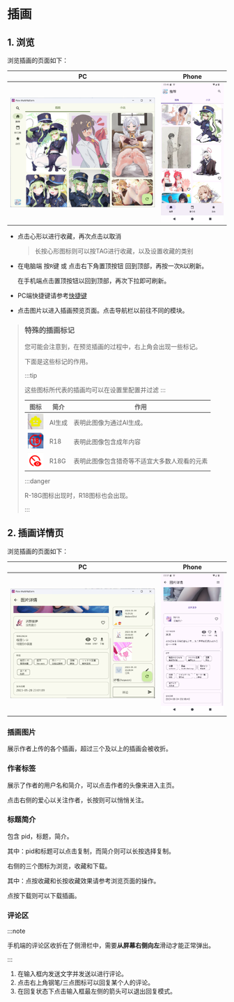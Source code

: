 # 插画

## 1. 浏览

浏览插画的页面如下：

| PC                                                           | Phone                                                        |
| ------------------------------------------------------------ | ------------------------------------------------------------ |
| ![image-20250213134245258](./illusts.assets/image-20250213134245258.png) | ![image-20250213134731972](./illusts.assets/image-20250213134731972.png) |

- 点击心形以进行收藏，再次点击以取消
  
  > 长按心形图标则可以按TAG进行收藏，以及设置收藏的类别

- 在电脑端 按`R`键 或 点击右下角置顶按钮 回到顶部，再按一次`R`以刷新。
  
  在手机端点击置顶按钮以回到顶部，再次下拉即可刷新。

- PC端快捷键请参考[快捷键](main/keyword.md)

- 点击图片以进入插画预览页面。点击导航栏以前往不同的模块。

> ### 特殊的插画标记
> 
> 您可能会注意到，在预览插画的过程中，右上角会出现一些标记。
> 
> 下面是这些标记的作用。
> 
> :::tip
> 
> 这些图标所代表的插画均可以在设置里配置并过滤
> :::
> 
> | 图标                                                                       | 简介   | 作用                     |
> | ------------------------------------------------------------------------ | ---- | ---------------------- |
> | ![image-20250213140045771](./illusts.assets/image-20250213140045771.png) | AI生成 | 表明此图像为通过AI生成。          |
> | ![image-20250213140131111](./illusts.assets/image-20250213140131111.png) | R18  | 表明此图像包含成年内容            |
> | ![image-20250213140202944](./illusts.assets/image-20250213140202944.png) | R18G | 表明此图像包含猎奇等不适宜大多数人观看的元素 |
> 
> :::danger
> 
> R-18G图标出现时，R18图标也会出现。
> 
> :::

## 2. 插画详情页

浏览插画的页面如下：

| PC                                                                       | Phone                                                                    |
| ------------------------------------------------------------------------ | ------------------------------------------------------------------------ |
| ![image-20250213135653883](./illusts.assets/image-20250213135653883.png) | ![image-20250213135750636](./illusts.assets/image-20250213135750636.png) |

### 插画图片

展示作者上传的各个插画，超过三个及以上的插画会被收折。

### 作者标签

展示了作者的用户名和简介，可以点击作者的头像来进入主页。

点击右侧的爱心以关注作者，长按则可以悄悄关注。

### 标题简介

包含 pid，标题，简介。

其中：pid和标题可以点击复制，而简介则可以长按选择复制。

右侧的三个图标为浏览，收藏和下载。

其中：点按收藏和长按收藏效果请参考浏览页面的操作。

点按下载则可以下载插画。

### 评论区

:::note

手机端的评论区收折在了侧滑栏中，需要**从屏幕右侧向左**滑动才能正常弹出。

:::

1. 在输入框内发送文字并发送以进行评论。
2. 点击右上角钢笔/三点图标可以回复某个人的评论。
3. 在回复状态下点击输入框最左侧的箭头可以退出回复模式。
